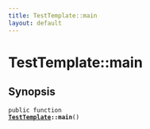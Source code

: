 ```yaml
---
title: TestTemplate::main
layout: default
---
```


# TestTemplate::main

## Synopsis

<code>public function <b><a href="TestTemplate">TestTemplate</a>::main</b>()</code>

